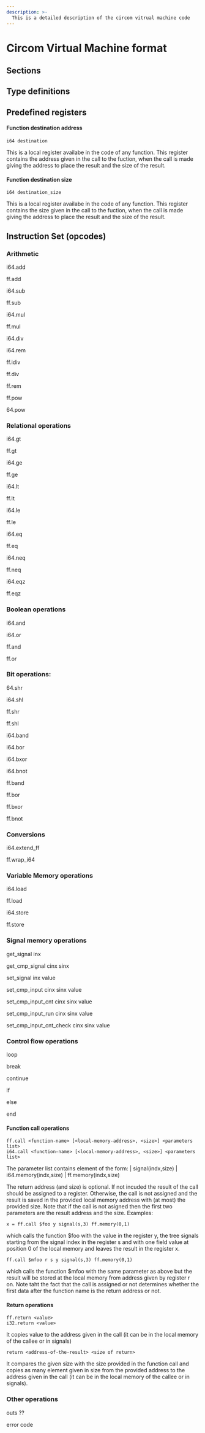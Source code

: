 ```yaml
---
description: >-
  This is a detailed description of the circom vitrual machine code 
---
```

# Circom Virtual Machine format

## Sections

## Type definitions

## Predefined registers

#### Function destination address

```
i64 destination
```
This is a local register availabe in the code of any function. This register contains the address given in the call to the fuction, when the call is made giving the address to place the result and the size of the result.

#### Function destination size

```
i64 destination_size
```
This is a local register availabe in the code of any function. This register contains the size given in the call to the fuction, when the call is made giving the address to place the result and the size of the result.

## Instruction Set (opcodes)

### Arithmetic

i64.add

ff.add

i64.sub

ff.sub

i64.mul

ff.mul

i64.div

i64.rem

ff.idiv

ff.div

ff.rem

ff.pow

64.pow

### Relational operations

i64.gt

ff.gt

i64.ge

ff.ge

i64.lt

ff.lt

i64.le

ff.le

i64.eq

ff.eq

i64.neq

ff.neq

i64.eqz

ff.eqz

### Boolean operations

i64.and

i64.or

ff.and

ff.or

### Bit operations:

64.shr

i64.shl

ff.shr

ff.shl

i64.band  

i64.bor

i64.bxor

i64.bnot

ff.band

ff.bor

ff.bxor

ff.bnot


### Conversions

i64.extend_ff

ff.wrap_i64

### Variable Memory operations 

i64.load

ff.load

i64.store

ff.store

### Signal memory operations 

get_signal  inx

get_cmp_signal cinx sinx

set_signal  inx value

set_cmp_input cinx sinx value

set_cmp_input_cnt cinx sinx value

set_cmp_input_run cinx sinx value

set_cmp_input_cnt_check cinx sinx value

### Control flow operations

loop

break

continue

if

else

end

#### Function call  operations

```text
ff.call <function-name> [<local-memory-address>, <size>] <parameters list>
i64.call <function-name> [<local-memory-address>, <size>] <parameters list>
```
The parameter list contains element of the form:
<value> | signal(indx,size) | i64.memory(indx,size) | ff.memory(indx,size) 

The return address (and size) is optional. If not incuded the result of the call should be assigned to  a register. Otherwise, the call is not assigned and the result is saved in the provided local memory address with (at most) the provided size. Note that if the call is not asigned then the first two parameters are the result address and the size. Examples:

```text
x = ff.call $foo y signal(s,3) ff.memory(0,1)
```
which calls the function $foo with the value in the register y, the tree signals starting from the signal index in the register s and with one field value at position 0 of the local memory and leaves the result in the register x.

```text
ff.call $mfoo r s y signal(s,3) ff.memory(0,1)
```
which calls the function $mfoo with the same parameter as above but the result will be stored at the local memory from address given by register r on.
Note taht the fact that the call is assigned or not determines whether the first data after the function name is the return address or not.

#### Return operations

```text
ff.return <value>
i32.return <value>
```

It copies value to the address given in the call (it can be in the local memory of the callee or in signals)

`return <address-of-the-result> <size of return>`

It compares the given size with the size provided in the function call and copies as many element given in size from the provided address to the address given in the call (it can be in the local memory of the callee or in signals).




### Other operations

outs ??

error code

